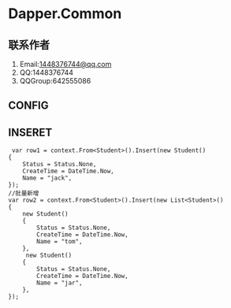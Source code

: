 # Dapper.Common

## 联系作者
  1. Email:1448376744@qq.com
  2. QQ:1448376744
  3. QQGroup:642555086

## CONFIG


## INSERET
```
 var row1 = context.From<Student>().Insert(new Student()
{
    Status = Status.None,
    CreateTime = DateTime.Now,
    Name = "jack",
});
//批量新增
var row2 = context.From<Student>().Insert(new List<Student>()
{
    new Student()
    {
        Status = Status.None,
        CreateTime = DateTime.Now,
        Name = "tom",
    },
     new Student()
    {
        Status = Status.None,
        CreateTime = DateTime.Now,
        Name = "jar",
    },
});

```
  
